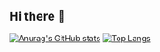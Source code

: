 ## Hi there 👋

<!--
**Shiotsuki2004/Shiotsuki2004** is a ✨ _special_ ✨ repository because its `README.md` (this file) appears on your GitHub profile.

Here are some ideas to get you started:

- 🔭 I’m currently working on ...
- 🌱 I’m currently learning ...
- 👯 I’m looking to collaborate on ...
- 🤔 I’m looking for help with ...
- 💬 Ask me about ...
- 📫 How to reach me: ...
- 😄 Pronouns: ...
- ⚡ Fun fact: ...
-->

[![Anurag's GitHub stats](https://github-readme-stats.vercel.app/api?username=Shiotsuki2004)](https://github.com/anuraghazra/github-readme-stats)
[![Top Langs](https://github-readme-stats.vercel.app/api/top-langs/?username=Shiotsuki2004)](https://github.com/anuraghazra/github-readme-stats)
